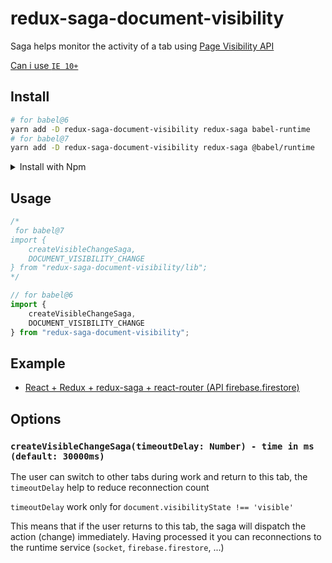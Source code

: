 # redux-saga-document-visibility

Saga helps monitor the activity of a tab using [Page Visibility API](https://developer.mozilla.org/en-US/docs/Web/API/Page_Visibility_API)

[Can i use `IE 10+`](https://caniuse.com/#feat=pagevisibility)

## Install

```bash
# for babel@6
yarn add -D redux-saga-document-visibility redux-saga babel-runtime
# for babel@7
yarn add -D redux-saga-document-visibility redux-saga @babel/runtime
```

<details>
    <summary>Install with Npm</summary>
    <pre>
    # for babel@6
    npm install --save-dev redux-saga-document-visibility redux-saga babel-runtime
    # for babel@7
    yarn install --save-dev redux-saga-document-visibility redux-saga @babel/runtime
    </pre>
</details>

## Usage

```js
/*
 for babel@7
import {
    createVisibleChangeSaga,
    DOCUMENT_VISIBILITY_CHANGE
} from "redux-saga-document-visibility/lib";
*/

// for babel@6
import {
    createVisibleChangeSaga,
    DOCUMENT_VISIBILITY_CHANGE
} from "redux-saga-document-visibility";

```
## Example
- [React + Redux + redux-saga + react-router (API firebase.firestore)]()



## Options

### `createVisibleChangeSaga(timeoutDelay: Number) - time in ms (default: 30000ms)`

The user can switch to other tabs during work and return to this tab, the `timeoutDelay` help to reduce reconnection count

`timeoutDelay` work only for `document.visibilityState !== 'visible'`

This means that if the user returns to this tab, the saga will dispatch the action (change) immediately. Having processed it you can reconnections to the runtime service (`socket`, `firebase.firestore`, ...)
